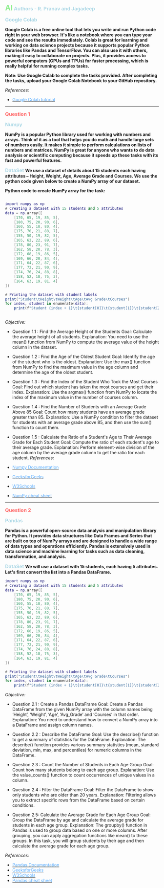 
**<span style="color: #90EE90; font-size: 1.5rem;">AI</span>**
**<span style="color: #ADD8E6; font-size: 1rem;">Authors - R. Pranav and Jagadeep</span>**

**<span style="color: #ADD8E6; font-size: 1rem;">Google Colab</span>**

**Google Colab is a free online tool that lets you write and run Python code right in your web browser. It's like a notebook where you can type your code and see the results immediately. Colab is great for learning and working on data science projects because it supports popular Python libraries like Pandas and TensorFlow. You can also use it with others, making it easy to collaborate on projects. Plus, it provides access to powerful computers (GPUs and TPUs) for faster processing, which is really helpful for running complex tasks.**

**Note: Use Google Colab to complete the tasks provided. After completing the tasks, upload your Google Colab Notebook to your GitHub repository.**

_References:_
- [<span style="color: #55AAFF;">Google Colab tutorial</span>](https://www.youtube.com/watch?v=rsBiVxzmhG0)

<hr>

**<span style="color: #FF6363; font-size: 1rem;">Question 1</span>**

**<span style="color: #ADD8E6; font-size: 1rem;">Numpy</span>**

**NumPy is a popular Python library used for working with numbers and arrays. Think of it as a tool that helps you do math and handle large sets of numbers easily. It makes it simple to perform calculations on lists of numbers and matrices. NumPy is great for anyone who wants to do data analysis or scientific computing because it speeds up these tasks with its fast and powerful features.**

**<span style="color: #ADD8E6; font-size: 1rem;">DataSet</span>**
**We use a dataset of details about 15 students each having attributes – Height, Weight, Age, Average Grade and Courses. We use the python code given below to create a NumPy array of our dataset.**

**Python code to create NumPy array for the task:**

```lua

import numpy as np
# Creating a dataset with 15 students and 5 attributes
data = np.array([
    [170, 65, 19, 85, 5],
    [180, 75, 20, 90, 6],
    [160, 55, 18, 80, 4],
    [175, 70, 21, 88, 7],
    [155, 50, 19, 82, 5],
    [165, 62, 22, 89, 6],
    [178, 80, 23, 91, 7],
    [162, 58, 20, 78, 3],
    [172, 68, 19, 86, 5],
    [169, 66, 20, 84, 4],
    [171, 64, 22, 87, 6],
    [177, 72, 21, 90, 9],
    [174, 76, 24, 88, 8],
    [158, 52, 18, 75, 3],
    [164, 63, 19, 81, 4]
])

# Printing the dataset with student labels
print("Student\tHeight\tWeight\tAge\tAvg Grade\tCourses")
for index, student in enumerate(data):
    print(f"Student {index + 1}\t{student[0]}\t{student[1]}\t{student[2]}\t{student[3]}\t\t{student[4]}")
    
```

_Objective:_
- Question 1.1 : Find the Average Height of the Students
    Goal: Calculate the average height of all students.
    Explanation: You need to use the mean() function from NumPy to compute the average value of the height column in the dataset.

- Question 1.2 : Find the Age of the Oldest Student
    Goal: Identify the age of the student who is the oldest.
    Explanation: Use the max() function from NumPy to find the maximum value in the age column and determine the age of the oldest student.

- Question 1.3 : Find the Index of the Student Who Took the Most Courses
    Goal: Find out which student has taken the most courses and get their index.
    Explanation: Use the argmax() function from NumPy to locate the index of the maximum value in the number of courses column.

- Question 1.4 : Find the Number of Students with an Average Grade Above 85
   Goal: Count how many students have an average grade greater than 85.
    Explanation: Use a NumPy condition to filter the dataset for students with an average grade above 85, and then use the sum() function to count them.

- Question 1.5 : Calculate the Ratio of a Student's Age to Their Average Grade for Each Student
    Goal: Compute the ratio of each student's age to their average grade.
    Explanation: Perform element-wise division of the age column by the average grade column to get the ratio for each student.
_References:_
- [<span style="color: #55AAFF;">Numpy Documentation</span>](https://numpy.org/doc/stable/reference/arrays.ndarray.html)
- [<span style="color: #55AAFF;">GeeksforGeeks</span>]( https://www.geeksforgeeks.org/numpy-tutorial/)
- [<span style="color: #55AAFF;">W3Schools</span>](https://www.w3schools.com/python/numpy/default.asp)
- [<span style="color: #55AAFF;">NumPy cheat sheet</span>](https://images.datacamp.com/image/upload/v1676302459/Marketing/Blog/Numpy_Cheat_Sheet.pdf)

<hr>

**<span style="color: #FF6363; font-size: 1rem;">Question 2</span>**

**<span style="color: #ADD8E6; font-size: 1rem;">Pandas</span>**

**Pandas is a powerful open-source data analysis and manipulation library for Python. It provides data structures like Data Frames and Series that are built on top of NumPy arrays and are designed to handle a wide range of data types and operations efficiently. Pandas is extensively used in data science and machine learning for tasks such as data cleaning, transformation, and analysis.**

**<span style="color: #ADD8E6; font-size: 1rem;">DataSet</span>**
**We will use a dataset with 15 students, each having 5 attributes. Let's first convert the list into a Pandas DataFrame.**
```lua
import numpy as np
# Creating a dataset with 15 students and 5 attributes
data = np.array([
    [170, 65, 19, 85, 5],
    [180, 75, 20, 90, 6],
    [160, 55, 18, 80, 4],
    [175, 70, 21, 88, 7],
    [155, 50, 19, 82, 5],
    [165, 62, 22, 89, 6],
    [178, 80, 23, 91, 7],
    [162, 58, 20, 78, 3],
    [172, 68, 19, 86, 5],
    [169, 66, 20, 84, 4],
    [171, 64, 22, 87, 6],
    [177, 72, 21, 90, 9],
    [174, 76, 24, 88, 8],
    [158, 52, 18, 75, 3],
    [164, 63, 19, 81, 4]
])

# Printing the dataset with student labels
print("Student\tHeight\tWeight\tAge\tAvg Grade\tCourses")
for index, student in enumerate(data):
    print(f"Student {index + 1}\t{student[0]}\t{student[1]}\t{student[2]}\t{student[3]}\t\t{student[4]}")
```
_Objective:_
- Question 2.1 : Create a Pandas DataFrame
    Goal: Create a Pandas DataFrame from the given NumPy array with the column names being ‘Height’, ‘Weight’, ‘Age’, ‘Avg_Grade’ and ‘Courses’ in that order.
    Explanation: You need to understand how to convert a NumPy array into a DataFrame and assign column names.

- Question 2.2 : Describe the DataFrame
    Goal: Use the describe() function to get a summary of statistics for the DataFrame.
    Explanation: The describe() function provides various summary statistics (mean, standard deviation, min, max, and percentiles) for numeric columns in the DataFrame.

- Question 2.3 : Count the Number of Students in Each Age Group
    Goal: Count how many students belong to each age group.
    Explanation: Use the value_counts() function to count occurrences of unique values in a column.

- Question 2.4 : Filter the DataFrame
  Goal: Filter the DataFrame to show only students who are older than 20 years.
  Explanation: Filtering allows you to extract specific rows from the DataFrame based on certain conditions.

- Question 2.5: Calculate the Average Grade for Each Age Group
    Goal: Group the DataFrame by age and calculate the average grade for students in each age group.
  Explanation: The groupby() function in Pandas is used to group data based on one or more columns. After grouping, you can apply aggregation functions like mean() to these groups. In this task, you will group students by their age and then calculate the average grade for each age group.

_References:_
- [<span style="color: #55AAFF;">Pandas Documentation</span>](https://pandas.pydata.org/docs/reference/frame.html)
- [<span style="color: #55AAFF;">GeeksforGeeks</span>](https://www.geeksforgeeks.org/pandas-tutorial/)
- [<span style="color: #55AAFF;">W3Schools</span>](https://www.w3schools.com/python/pandas/default.asp)
- [<span style="color: #55AAFF;">Pandas cheat sheet </span>](https://pandas.pydata.org/Pandas_Cheat_Sheet.pdf)
